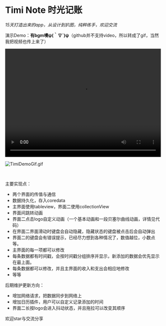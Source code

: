 # Timi Note 时光记账

*15天打造出来的app，从设计到扒图，纯粹练手，欢迎交流*

演示Demo：**有bgm噢ψ(｀∇´)ψ**（github并不支持video，所以转成了gif，当然我把视频也传上来了）

<video crossorigin="anonymous" loop="" controls  width="100%" height="350"><source src="./TimiDemo.mp4"></video>

![TimiDemoGif.gif](TimiDemoGif.gif)

<br>

主要实现点：

* 两个界面的传值与通信
* 数据持久化，存入coredata
* 主界面使用tableview，界面二使用collectionView
* 界面间跳转动画
* 界面二点击logo自定义动画（一个基本动画和一段贝塞尔曲线动画，详情见代码）
* 在界面二界面滑动时键盘会自动隐藏，隐藏状态的键盘被点击后会自动弹出
* 界面二的键盘会有错误提示，已经尽力想到各种情况了，数值越位，小数点等。
* 主界面的每一项都可以修改
* 每条数据都有时间戳，会按时间戳分组排序并显示，新添加的数据会优先显示在最上面。
* 每条数据都可以修改，并且主界面的收入和支出会相应地修改
* 等等



后期维护更新方向：

* 增加网络请求，把数据同步到网络上
* 增加日历插件，用户可以自定义记录添加的时间
* 界面二长按logo会进入抖动状态，并且拖拉可以改变其顺序

欢迎star与交流分享